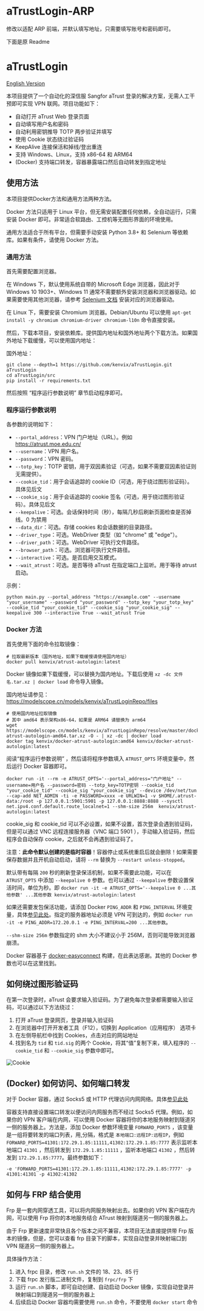 # aTrustLogin-ARP

修改以适配 ARP 前端，并默认填写地址，只需要填写账号和密码即可。

下面是原 Readme

# aTrustLogin

[English Version](/README.en.md)

本项目提供了一个自动化的深信服 Sangfor aTrust 登录的解决方案，无需人工干预即可实现 VPN 联网。项目功能如下：

- 自动打开 aTrust Web 登录页面
- 自动填写用户名和密码
- 自动利用密钥推导 TOTP 两步验证并填写
- 使用 Cookie 状态绕过验证码
- KeepAlive 连接保活和掉线/登出重连
- 支持 Windows、Linux，支持 x86-64 和 ARM64
- (Docker) 支持端口转发，容器暴露端口然后自动转发到指定地址

## 使用方法
本项目提供Docker方法和通用方法两种方法。

Docker 方法只适用于 Linux 平台，但无需安装配置任何依赖，全自动运行，只需安装 Docker 即可。非常适合软路由、工控机等无图形界面的环境使用。

通用方法适合于所有平台，但需要手动安装 Python 3.8+ 和 Selenium 等依赖库。如果有条件，请使用 Docker 方法。

### 通用方法

首先需要配置浏览器。

在 Windows 下，默认使用系统自带的 Microsoft Edge 浏览器，因此对于 Windows 10 1903+、Windows 11 通常不需要额外安装浏览器和浏览器驱动。如果需要使用其他浏览器，请参考 [Selenium 文档](https://www.selenium.dev/documentation/en/webdriver/driver_requirements/) 安装对应的浏览器驱动。

在 Linux 下，需要安装 Chromium 浏览器。Debian/Ubuntu 可以使用 `apt-get install -y chromium chromium-driver chromium-l10n` 命令直接安装。

然后，下载本项目，安装依赖库。提供国内地址和国外地址两个下载方法。如果国外地址下载缓慢，可以使用国内地址：

国外地址：

```shell
git clone --depth=1 https://github.com/kenvix/aTrustLogin.git aTrustLogin
cd aTrustLogin/src
pip install -r requirements.txt
```

然后按照 “程序运行参数说明” 章节启动程序即可。

### 程序运行参数说明

各参数的说明如下：

- `--portal_address`：VPN 门户地址（URL）。例如 https://atrust.moe.edu.cn/
- `--username`：VPN 用户名。
- `--password`：VPN 密码。
- `--totp_key`：TOTP 密钥，用于双因素验证（可选，如果不需要双因素验证则无需提供）。
- `--cookie_tid`：用于会话追踪的 cookie ID（可选，用于绕过图形验证码）。具体见后文
- `--cookie_sig`：用于会话追踪的 cookie 签名（可选，用于绕过图形验证码）。具体见后文
- `--keepalive`：可选。会话保持时间（秒），每隔几秒后刷新页面检查是否掉线。0 为禁用
- `--data_dir`：可选。存储 cookies 和会话数据的目录路径。
- `--driver_type`：可选。WebDriver 类型（如 "chrome" 或 "edge"）。
- `--driver_path`：可选。WebDriver 可执行文件路径。
- `--browser_path`：可选。浏览器可执行文件路径。
- `--interactive`：可选。是否启用交互模式。
- `--wait_atrust`：可选。是否等待 aTrust 在指定端口上监听。用于等待 atrust 启动。

示例：

```shell
python main.py --portal_address "https://example.com" --username "your_username" --password "your_password" --totp_key "your_totp_key" --cookie_tid "your_cookie_tid" --cookie_sig "your_cookie_sig" --keepalive 300 --interactive True --wait_atrust True
```

### Docker 方法

首先使用下面的命令拉取镜像：

```shell
# 拉取最新版本（国外地址，如果下载缓慢请使用国内地址）
docker pull kenvix/atrust-autologin:latest
```

Docker 镜像如果下载缓慢，可以替换为国内地址。下载后使用 `xz -dc 文件名.tar.xz | docker load` 命令导入镜像。

国内地址请参见：https://modelscope.cn/models/kenvix/aTrustLoginRepo/files

```shell
# 使用国内地址拉取镜像
# 其中 amd64 表示架构x86-64，如果是 ARM64 请替换为 arm64
wget https://modelscope.cn/models/kenvix/aTrustLoginRepo/resolve/master/docker-atrust-autologin-amd64.tar.xz -O - | xz -dc | docker load
docker tag kenvix/docker-atrust-autologin:amd64 kenvix/docker-atrust-autologin:latest
```

阅读“程序运行参数说明” ，然后请将程序参数填入 `ATRUST_OPTS` 环境变量中，然后运行 Docker 容器即可。

```shell
docker run -it --rm -e ATRUST_OPTS='--portal_address="门户地址" --username=用户名 --password=密码 --totp_key=TOTP密钥 --cookie_tid "your_cookie_tid" --cookie_sig "your_cookie_sig" --device /dev/net/tun --cap-add NET_ADMIN -ti -e PASSWORD=xxxx -e URLWIN=1 -v $HOME/.atrust-data:/root -p 127.0.0.1:5901:5901 -p 127.0.0.1:8888:8888 --sysctl net.ipv4.conf.default.route_localnet=1 --shm-size 256m  kenvix/atrust-autologin:latest
```

cookie_sig 和 cookie_tid 可以不必设置，如果不设置，首次登录会遇到验证码，但是可以通过 VNC 远程连接服务器（VNC 端口 5901 ），手动输入验证码，然后程序会自动保存 cookie，之后就不会再遇到验证码了。

注意：**此命令默认创建的是临时容器**！容器停止或系统重启后就会删除！如果需要保存数据并且开机自动启动，请将 `--rm` 替换为 `--restart unless-stopped`。

默认带有每隔 `200` 秒的刷新登录保活机制，如果不需要此功能，可以在 `ATRUST_OPTS` 中添加 `--keepalive 0` 参数。也可以通过 `--keepalive` 参数设置保活时间，单位为秒。即 `docker run -it -e ATRUST_OPTS='--keepalive 0 ...其他参数' ...其他参数 kenvix/atrust-autologin:latest`

如果还需要发包保活功能，请添加 Docker `PING_ADDR` 和 `PING_INTERVAL` 环境变量，具体[参见此处](https://github.com/docker-easyconnect/docker-easyconnect/blob/master/doc/usage.md)。指定的服务器地址必须是 VPN 可到达的，例如 `docker run -it -e PING_ADDR=172.20.0.1 -e PING_INTERVAL=200 ...其他参数`。

`--shm-size 256m` 参数指定的 shm 大小不建议小于 256M，否则可能导致浏览器崩溃。

Docker 容器基于 [docker-easyconnect](https://github.com/docker-easyconnect/docker-easyconnect) 构建，在此表达感谢。其他的 Docker 参数也可以在这里找到。

## 如何绕过图形验证码

在第一次登录时，aTrust 会要求输入验证码。为了避免每次登录都需要输入验证码，可以通过以下方法绕过：

1. 打开 aTrust 登录网页，登录并输入验证码
2. 在浏览器中打开开发者工具（F12），切换到 Application（应用程序） 选项卡
3. 在左侧导航栏中找到 Cookies，点击对应的网站地址
4. 找到名为 `tid` 和 `tid.sig` 的两个 Cookie，将其“值”复制下来，填入程序的 `--cookie_tid` 和 `--cookie_sig` 参数中即可。

![Cookie](doc/cookie.webp)

## (Docker) 如何访问、如何端口转发

对于 Docker 容器，通过 Socks5 或 HTTP 代理访问内网网络。具体[参见此处](https://github.com/docker-easyconnect/docker-easyconnect/blob/master/doc/usage.md#%E4%BB%A3%E7%90%86%E6%9C%8D%E5%8A%A1)

容器支持直接设置端口转发以便访问内网服务而不经过 Socks5 代理。例如，如果你的 VPN 客户端在内网，可以使用 Docker 容器将你的本地服务映射到隧道另一侧的服务器上。方法是，添加 Docker 参数环境变量 `FORWARD_PORTS` ，该变量是一组将要转发的端口列表，用,分隔，格式是 `本地端口:远程IP:远程IP`，例如 `FORWARD_PORTS=41301:172.29.1.85:11111,41302:172.29.1.85:7777` 表示监听本地端口 `41301` ，然后转发到 `172.29.1.85:11111` ，监听本地端口 `41302` ，然后转发到 `172.29.1.85:7777`。最终参数如下：

```shell
-e 'FORWARD_PORTS=41301:172.29.1.85:11111,41302:172.29.1.85:7777' -p 41301:41301 -p 41302:41302
```

## 如何与 FRP 结合使用

Frp 是一套内网穿透工具，可以将内网服务映射出去。如果你的 VPN 客户端在内网，可以使用 Frp 将你的本地服务结合 ATrust 映射到隧道另一侧的服务器上。

由于 Frp 更新速度非常快且各个版本之间不兼容，本项目无法直接提供带 Frp 版本的镜像，但是，您可以查看 frp 目录下的脚本，实现自动登录并映射端口到 VPN 隧道另一侧的服务器上。

具体操作方法：

1. 进入 frpc 目录，修改 `run.sh` 文件的 18、23、85 行
2. 下载 frpc 发行版二进制文件，复制到 `frpc/frp` 下
3. 运行 `run.sh` 脚本，即可自动创建、自动启动 Docker 镜像，实现自动登录并映射端口到隧道另一侧的服务器上
4. 后续启动 Docker 容器均需要使用 `run.sh` 命令，不要使用 `docker start` 命令
